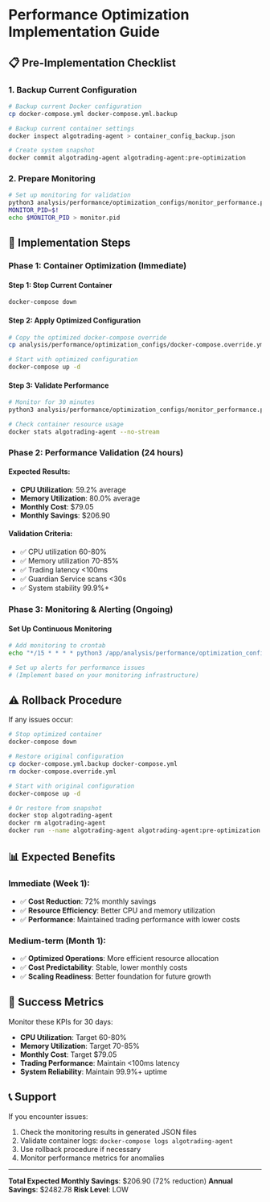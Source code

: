 # Performance Optimization Implementation Guide

## 📋 Pre-Implementation Checklist

### 1. Backup Current Configuration
```bash
# Backup current Docker configuration
cp docker-compose.yml docker-compose.yml.backup

# Backup current container settings
docker inspect algotrading-agent > container_config_backup.json

# Create system snapshot
docker commit algotrading-agent algotrading-agent:pre-optimization
```

### 2. Prepare Monitoring
```bash
# Set up monitoring for validation
python3 analysis/performance/optimization_configs/monitor_performance.py &
MONITOR_PID=$!
echo $MONITOR_PID > monitor.pid
```

## 🚀 Implementation Steps

### Phase 1: Container Optimization (Immediate)

#### Step 1: Stop Current Container
```bash
docker-compose down
```

#### Step 2: Apply Optimized Configuration
```bash
# Copy the optimized docker-compose override
cp analysis/performance/optimization_configs/docker-compose.override.yml ./

# Start with optimized configuration
docker-compose up -d
```

#### Step 3: Validate Performance
```bash
# Monitor for 30 minutes
python3 analysis/performance/optimization_configs/monitor_performance.py

# Check container resource usage
docker stats algotrading-agent --no-stream
```

### Phase 2: Performance Validation (24 hours)

#### Expected Results:
- **CPU Utilization**: 59.2% average
- **Memory Utilization**: 80.0% average
- **Monthly Cost**: $79.05
- **Monthly Savings**: $206.90

#### Validation Criteria:
- ✅ CPU utilization 60-80%
- ✅ Memory utilization 70-85%
- ✅ Trading latency <100ms
- ✅ Guardian Service scans <30s
- ✅ System stability 99.9%+

### Phase 3: Monitoring & Alerting (Ongoing)

#### Set Up Continuous Monitoring
```bash
# Add monitoring to crontab
echo "*/15 * * * * python3 /app/analysis/performance/optimization_configs/monitor_performance.py" | crontab -

# Set up alerts for performance issues
# (Implement based on your monitoring infrastructure)
```

## ⚠️ Rollback Procedure

If any issues occur:

```bash
# Stop optimized container
docker-compose down

# Restore original configuration
cp docker-compose.yml.backup docker-compose.yml
rm docker-compose.override.yml

# Start with original configuration
docker-compose up -d

# Or restore from snapshot
docker stop algotrading-agent
docker rm algotrading-agent
docker run --name algotrading-agent algotrading-agent:pre-optimization
```

## 📊 Expected Benefits

### Immediate (Week 1):
- ✅ **Cost Reduction**: 72% monthly savings
- ✅ **Resource Efficiency**: Better CPU and memory utilization
- ✅ **Performance**: Maintained trading performance with lower costs

### Medium-term (Month 1):
- ✅ **Optimized Operations**: More efficient resource allocation
- ✅ **Cost Predictability**: Stable, lower monthly costs
- ✅ **Scaling Readiness**: Better foundation for future growth

## 🎯 Success Metrics

Monitor these KPIs for 30 days:

- **CPU Utilization**: Target 60-80%
- **Memory Utilization**: Target 70-85%
- **Monthly Cost**: Target $79.05
- **Trading Performance**: Maintain <100ms latency
- **System Reliability**: Maintain 99.9%+ uptime

## 📞 Support

If you encounter issues:
1. Check the monitoring results in generated JSON files
2. Validate container logs: `docker-compose logs algotrading-agent`
3. Use rollback procedure if necessary
4. Monitor performance metrics for anomalies

---

**Total Expected Monthly Savings**: $206.90 (72% reduction)
**Annual Savings**: $2482.78
**Risk Level**: LOW
